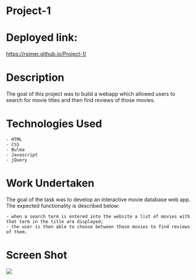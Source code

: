 # Project-1

<h1>Deployed link:</h1>

https://rsimer.github.io/Project-1/ 

<h1>Description</h1>

The goal of this project was to build a webapp which allowed users to search for movie titles and then find reviews of those movies. 

<h1>Technologies Used</h1>

    - HTML 
    - CSS 
    - Bulma 
    - Javascript 
    - jQuery 

<h1>Work Undertaken</h1>

The goal of the task was to develop an interactive movie database web app. The expected functionality is described below: 

    - when a search term is entered into the website a list of movies with that term in the title are displayed; 
    - the user is then able to choose between those movies to find reviews of them. 

<h1>Screen Shot</h1>

<img src="screenshot.png"/>